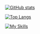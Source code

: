 [![GitHub stats](https://github-readme-stats.vercel.app/api?username=vladDotH)](https://github.com/anuraghazra/github-readme-stats)


[![Top Langs](https://github-readme-stats.vercel.app/api/top-langs/?username=vladDotH)](https://github.com/anuraghazra/github-readme-stats)


[![My Skills](https://skillicons.dev/icons?i=ts,js,nodejs,vue,vite,nestjs,html,css,sass,docker,nginx,redis,mongodb,py,c,cpp,java,haskell,latex&perline=8)](https://skillicons.dev)
